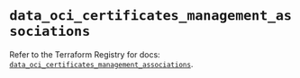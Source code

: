 # `data_oci_certificates_management_associations`

Refer to the Terraform Registry for docs: [`data_oci_certificates_management_associations`](https://registry.terraform.io/providers/hashicorp/oci/7.19.0/docs/data-sources/certificates_management_associations).
